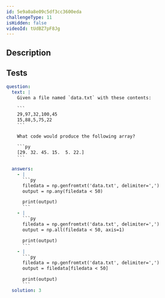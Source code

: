 ```yaml
---
id: 5e9a0a8e09c5df3cc3600eda
challengeType: 11
isHidden: false
videoId: tUdBZ7pF8Jg
---
```


## Description

<section id='description'>
</section>

## Tests

<section id='tests'>

````yml
question:
  text: |
    Given a file named `data.txt` with these contents:

    ```
    29,97,32,100,45
    15,88,5,75,22
    ```

    What code would produce the following array?

    ```py
    [29. 32. 45. 15.  5. 22.]
    ```

  answers:
    - |
      ```py
      filedata = np.genfromtxt('data.txt', delimiter=',')
      output = np.any(filedata < 50)

      print(output)
      ```
    - |
      ```py
      filedata = np.genfromtxt('data.txt', delimiter=',')
      output = np.all(filedata < 50, axis=1)

      print(output)
      ```
    - |
      ```py
      filedata = np.genfromtxt('data.txt', delimiter=',')
      output = filedata[filedata < 50]

      print(output)
      ```
  solution: 3
````

</section>
